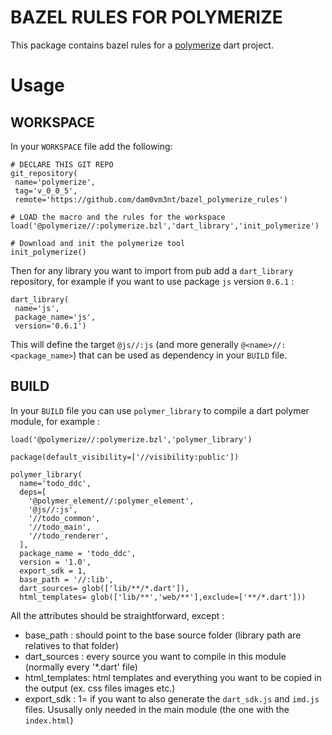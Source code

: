 # BAZEL RULES FOR POLYMERIZE

This package contains bazel rules for a [polymerize](https://pub.dartlang.org/packages/polymerize) dart project.

# Usage

##  WORKSPACE

In your `WORKSPACE` file add the following:

    # DECLARE THIS GIT REPO
    git_repository(
     name='polymerize',
     tag='v_0_0_5',
     remote='https://github.com/dam0vm3nt/bazel_polymerize_rules')

    # LOAD the macro and the rules for the workspace
    load('@polymerize//:polymerize.bzl','dart_library','init_polymerize')

    # Download and init the polymerize tool
    init_polymerize()

Then for any library you want to import from pub add a `dart_library` repository, for example if you want to use  package `js` version `0.6.1` :

    dart_library(
     name='js',
     package_name='js',
     version='0.6.1')

This will define the target `@js//:js` (and more generally `@<name>//:<package_name>`) that can be used as dependency in your `BUILD` file.

## BUILD

In your `BUILD` file you can use `polymer_library` to compile a dart polymer module, for example :

    load('@polymerize//:polymerize.bzl','polymer_library')

    package(default_visibility=['//visibility:public'])

    polymer_library(
      name='todo_ddc',
      deps=[
        '@polymer_element//:polymer_element',
        '@js//:js',
        '//todo_common',
        '//todo_main',
        '//todo_renderer',
      ],
      package_name = 'todo_ddc',
      version = '1.0',
      export_sdk = 1,
      base_path = '//:lib',
      dart_sources= glob(['lib/**/*.dart']),
      html_templates= glob(['lib/**','web/**'],exclude=['**/*.dart']))

All the attributes should be straightforward, except :

 - base_path : should point to the base source folder (library path are relatives to that folder)
 - dart_sources : every source you want to compile in this module (normally every '*.dart' file)
 - html_templates: html templates and everything you want to be copied in the output (ex. css files images etc.)
 - export_sdk : 1= if you want to also generate the `dart_sdk.js` and `imd.js` files. Ususally only needed in the main module (the one with the `index.html`)


